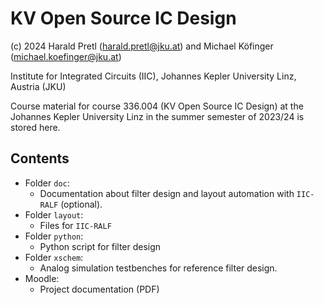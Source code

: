 # KV Open Source IC Design

(c) 2024 Harald Pretl (harald.pretl@jku.at) and Michael Köfinger (michael.koefinger@jku.at)

Institute for Integrated Circuits (IIC), Johannes Kepler University Linz, Austria (JKU)

Course material for course 336.004 (KV Open Source IC Design) at the Johannes Kepler University Linz in the summer semester of 2023/24 is stored here.

## Contents

* Folder `doc`:
	* Documentation about filter design and layout automation with `IIC-RALF` (optional).
* Folder `layout`:
	* Files for `IIC-RALF`
* Folder `python`:
	* Python script for filter design
* Folder `xschem`:
	* Analog simulation testbenches for reference filter design.
* Moodle:
	* Project documentation (PDF)
